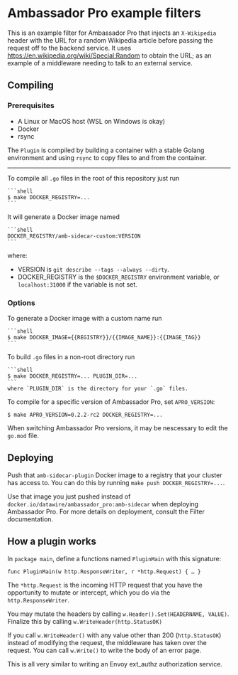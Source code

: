 # Ambassador Pro example filters

This is an example filter for Ambassador Pro that injects an
`X-Wikipedia` header with the URL for a random Wikipedia article
before passing the request off to the backend service.  It uses
https://en.wikipedia.org/wiki/Special:Random to obtain the URL; as an
example of a middleware needing to talk to an external service.

## Compiling

### Prerequisites

- A Linux or MacOS host (WSL on Windows is okay)
- Docker
- rsync

The `Plugin` is compiled by building a container with a stable Golang environment and using `rsync` to copy files to and from the container.

---

To compile all `.go` files in the root of this repository just run

	```shell
	$ make DOCKER_REGISTRY=...
	```

It will generate a Docker image named

	```shell
	DOCKER_REGISTRY/amb-sidecar-custom:VERSION
	```
	
where:

 - VERSION is `git describe --tags --always --dirty`.
 - DOCKER_REGISTRY is the `$DOCKER_REGISTRY` environment variable, or
   `localhost:31000` if the variable is not set.

### Options

To generate a Docker image with a custom name run

	```shell
	$ make DOCKER_IMAGE={{REGISTRY}}/{{IMAGE_NAME}}:{{IMAGE_TAG}}
	```

To build `.go` files in a non-root directory run

	```shell
	$ make DOCKER_REGISTRY=... PLUGIN_DIR=...
	```
	where `PLUGIN_DIR` is the directory for your `.go` files.

To compile for a specific version of Ambassador Pro, set `APRO_VERSION`:

	$ make APRO_VERSION=0.2.2-rc2 DOCKER_REGISTRY=...

When switching Ambassador Pro versions, it may be nescessary to edit
the `go.mod` file.

## Deploying

Push that `amb-sidecar-plugin` Docker image to a registry that your
cluster has access to.  You can do this by running `make push
DOCKER_REGISTRY=...`.

Use that image you just pushed instead of
`docker.io/datawire/ambassador_pro:amb-sidecar` when deploying
Ambassador Pro. For more details on deployment, consult the Filter documentation.

## How a plugin works

In `package main`, define a functions named `PluginMain` with this
signature:

	func PluginMain(w http.ResponseWriter, r *http.Request) { … }

The `*http.Request` is the incoming HTTP request that you have the
opportunity to mutate or intercept, which you do via the
`http.ResponseWriter`.

You may mutate the headers by calling `w.Header().Set(HEADERNAME,
VALUE)`.  Finalize this by calling `w.WriteHeader(http.StatusOK)`

If you call `w.WriteHeader()` with any value other than 200
(`http.StatusOK`) instead of modifying the request, the middleware has
taken over the request.  You can call `w.Write()` to write the body of
an error page.

This is all very similar to writing an Envoy ext_authz authorization
service.
